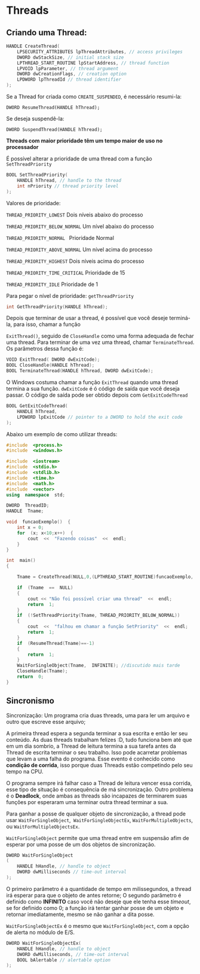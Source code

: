 # Threads 
## Criando uma Thread:

```c++
HANDLE CreateThread(
	LPSECURITY_ATTRIBUTES lpThreadAttributes, // access privileges
	DWORD dwStackSize, // initial stack size
	LPTHREAD_START_ROUTINE lpStartAddress, // thread function
	LPVOID lpParameter, // thread argument
	DWORD dwCreationFlags, // creation option
	LPDWORD lpThreadId // thread identifier
);
```  
Se a Thread for criada como ```CREATE_SUSPENDED```, é necessário resumi-la:

```DWORD ResumeThread(HANDLE hThread);```

Se deseja suspendê-la:

```DWORD SuspendThread(HANDLE hThread);```


**Threads com maior prioridade têm um tempo maior de uso no processador**

É possível alterar a prioridade de uma thread com a função ``SetThreadPriority``
```c++
BOOL SetThreadPriority(
	HANDLE hThread, // handle to the thread
	int nPriority // thread priority level
);
```
Valores de prioridade:


``THREAD_PRIORITY_LOWEST`` Dois níveis abaixo do processo

``THREAD_PRIORITY_BELOW_NORMAL`` Um nível abaixo do processo

``THREAD_PRIORITY_NORMAL `` Prioridade Normal 

``THREAD_PRIORITY_ABOVE_NORMAL`` Um nível acima do processo

``THREAD_PRIORITY_HIGHEST`` Dois níveis acima do processo

``THREAD_PRIORITY_TIME_CRITICAL`` Prioridade de 15

``THREAD_PRIORITY_IDLE`` Prioridade de 1 


  Para pegar o nível de prioridade: ``getThreadPriority``

```cpp 
int GetThreadPriority(HANDLE hThread);
```

Depois que terminar de usar a thread, é possível que você deseje terminá-la, para isso, chamar a função

``ExitThread()``, seguido de ``CloseHandle`` como uma forma adequada de fechar uma thread. Para terminar de uma vez uma thread, chamar ``TerminateThread``. Os parâmetros dessa função é:

  
```cpp
VOID ExitThread( DWORD dwExitCode);
BOOL CloseHandle(HANDLE hThread);
BOOL TerminateThread(HANDLE hThread, DWORD dwExitCode);
```

O Windows costuma chamar a função ``ExitThread`` quando uma thread termina a sua função. ``dwExitCode`` é ó código de saída que você deseja passar. O código de saída pode ser obtido depois com ``GetExitCodeThread``

  
```cpp
BOOL GetExitCodeThread(
	HANDLE hThread,
	LPDWORD lpExitCode // pointer to a DWORD to hold the exit code
);
```
Abaixo um exemplo de como utilizar threads:
```cpp
#include  <process.h>
#include  <windows.h>

#include  <iostream>
#include  <stdio.h>
#include  <stdlib.h>
#include  <time.h>
#include  <math.h>
#include  <vector>
using  namespace  std;

DWORD  ThreadID;
HANDLE  Tname;

void  funcaoExemplo()  {
	int x = 0;
	for  (x; x<10;x++)  {
		cout  <<  "Fazendo coisas"  <<  endl;
	}
}

int  main()
{

	Tname = CreateThread(NULL,0,(LPTHREAD_START_ROUTINE)funcaoExemplo,  NULL,CREATE_SUSPENDED,&ThreadID);

	if  (Tname  ==  NULL)
	{
		cout << "Não foi possível criar uma thread"  <<  endl;
		return  1;
	}
	if  (!SetThreadPriority(Tname, THREAD_PRIORITY_BELOW_NORMAL))  
	{
		cout  <<  "falhou em chamar a função SetPriority"  <<  endl;
		return  1;
	}
	if  (ResumeThread(Tname)==-1)
	{
		return  1;
	}
	WaitForSingleObject(Tname,  INFINITE); //discutido mais tarde
	CloseHandle(Tname);
	return  0;
}
```
## Sincronismo 
Sincronização: Um programa cria duas threads, uma para ler um arquivo e outro que escreve esse arquivo;

A primeira thread espera a segunda terminar a sua escrita e então ler seu conteúdo. As duas threads trabalham felizes :D, tudo funciona bem até que em um dia sombrio, a Thread de leitura termina a sua tarefa antes da Thread de escrita terminar o seu trabalho. Isso pode acarretar problemas que levam a uma falha do programa. Esse evento é conhecido como **condição de corrida**, isso porque duas Threads estão competindo pelo seu tempo na CPU.

O programa sempre irá falhar caso a Thread de leitura vencer essa corrida, esse tipo de situação é consequência de má sincronização. Outro problema é o **Deadlock**, onde ambas as threads são incapazes de terminarem suas funções por esperaram uma terminar outra thread terminar a sua.

Para ganhar a posse de qualquer objeto de sincronização, a thread pode usar ``WaitForSingleObject``,`` WaitForSingleObjectEx``, ``WaitForMultipleObjects``, ou ``WaitForMultipleObjectsEx``. 

`WaitForSingleObject` permite que uma thread entre em suspensão afim de esperar por uma posse de um dos objetos de sincronização.

```cpp
DWORD WaitForSingleObject
(
	HANDLE hHandle, // handle to object
	DWORD dwMilliseconds // time-out interval
);
```
O primeiro parâmetro é a quantidade de tempo em milissegundos, a thread irá esperar para que o objeto de antes retorne;
O segundo parâmetro é definido como **INFINITO** caso você não deseje que ele tenha esse *timeout*, se for definido como 0;
a função irá tentar ganhar posse de um objeto e retornar imediatamente, mesmo se não ganhar a dita posse.

`WaitForSingleObjectEx` é o mesmo que `WaitForSingleObject`, com a opção de alerta no módulo de E/S.
```cpp
DWORD WaitForSingleObjectEx(
	HANDLE hHandle, // handle to object
	DWORD dwMilliseconds, // time-out interval
	BOOL bAlertable // alertable option
);
```

